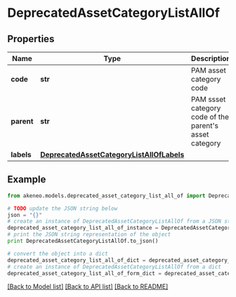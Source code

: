 # DeprecatedAssetCategoryListAllOf


## Properties
Name | Type | Description | Notes
------------ | ------------- | ------------- | -------------
**code** | **str** | PAM asset category code | 
**parent** | **str** | PAM ssset category code of the parent&#39;s asset category | [optional] [default to 'null']
**labels** | [**DeprecatedAssetCategoryListAllOfLabels**](DeprecatedAssetCategoryListAllOfLabels.md) |  | [optional] 

## Example

```python
from akeneo.models.deprecated_asset_category_list_all_of import DeprecatedAssetCategoryListAllOf

# TODO update the JSON string below
json = "{}"
# create an instance of DeprecatedAssetCategoryListAllOf from a JSON string
deprecated_asset_category_list_all_of_instance = DeprecatedAssetCategoryListAllOf.from_json(json)
# print the JSON string representation of the object
print DeprecatedAssetCategoryListAllOf.to_json()

# convert the object into a dict
deprecated_asset_category_list_all_of_dict = deprecated_asset_category_list_all_of_instance.to_dict()
# create an instance of DeprecatedAssetCategoryListAllOf from a dict
deprecated_asset_category_list_all_of_form_dict = deprecated_asset_category_list_all_of.from_dict(deprecated_asset_category_list_all_of_dict)
```
[[Back to Model list]](../README.md#documentation-for-models) [[Back to API list]](../README.md#documentation-for-api-endpoints) [[Back to README]](../README.md)


